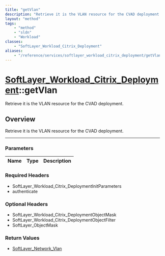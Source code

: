 ```yaml
---
title: "getVlan"
description: "Retrieve it is the VLAN resource for the CVAD deployment."
layout: "method"
tags:
    - "method"
    - "sldn"
    - "Workload"
classes:
    - "SoftLayer_Workload_Citrix_Deployment"
aliases:
    - "/reference/services/softlayer_workload_citrix_deployment/getVlan"
---
```

# [SoftLayer_Workload_Citrix_Deployment](/reference/services/SoftLayer_Workload_Citrix_Deployment)::getVlan

Retrieve it is the VLAN resource for the CVAD deployment.


## Overview 
Retrieve it is the VLAN resource for the CVAD deployment.

-----

### Parameters 
|Name | Type | Description |
| --- | --- | --- |


### Required Headers
* SoftLayer_Workload_Citrix_DeploymentInitParameters
* authenticate


### Optional Headers
* SoftLayer_Workload_Citrix_DeploymentObjectMask
* SoftLayer_Workload_Citrix_DeploymentObjectFilter
* SoftLayer_ObjectMask

### Return Values
* <a href='/reference/datatypes/SoftLayer_Network_Vlan'>SoftLayer_Network_Vlan </a>




